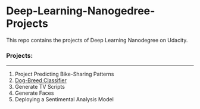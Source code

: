 # Deep-Learning-Nanogedree-Projects

This repo contains the projects of Deep Learning Nanodegree on Udacity.</br>

### Projects: </br>
---
1. Project Predicting Bike-Sharing Patterns
2. [Dog-Breed Classifier](https://github.com/sayaliKutwal/dog-breed-classifier-project)
3. Generate TV Scripts
4. Generate Faces
5. Deploying a Sentimental Analysis Model 
